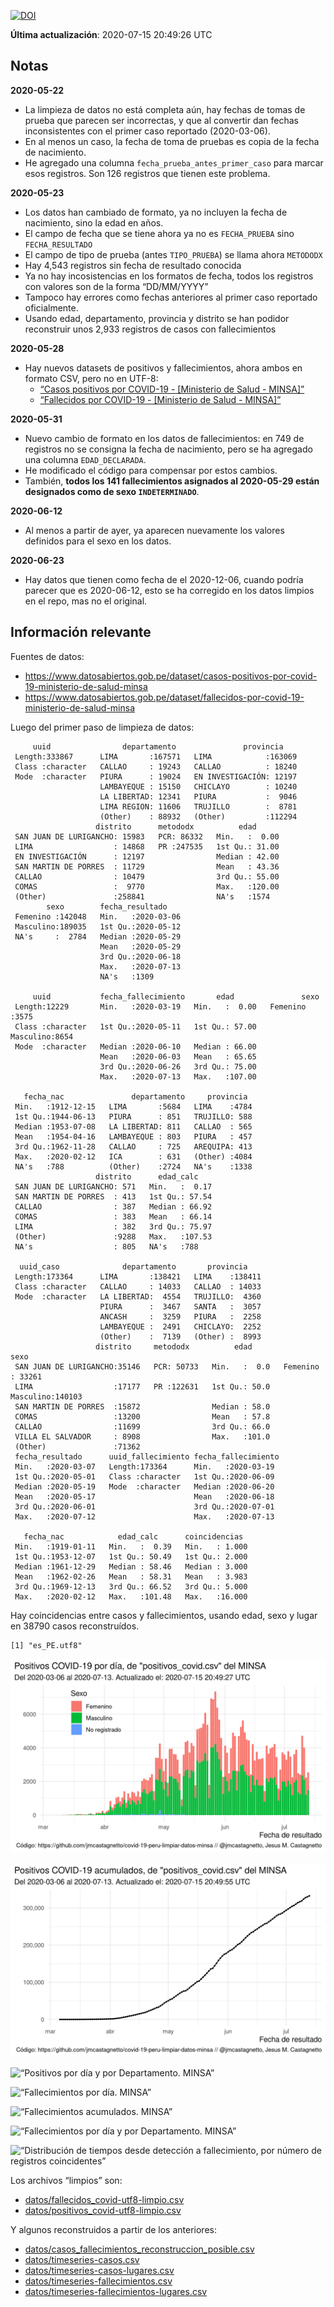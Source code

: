 [![DOI](https://zenodo.org/badge/266025854.svg)](https://zenodo.org/badge/latestdoi/266025854)

**Última actualización**: 2020-07-15 20:49:26 UTC

Notas
-----

**2020-05-22**

-   La limpieza de datos no está completa aún, hay fechas de tomas de
    prueba que parecen ser incorrectas, y que al convertir dan fechas
    inconsistentes con el primer caso reportado (2020-03-06).
-   En al menos un caso, la fecha de toma de pruebas es copia de la
    fecha de nacimiento.
-   He agregado una columna `fecha_prueba_antes_primer_caso` para marcar
    esos registros. Son 126 registros que tienen este problema.

**2020-05-23**

-   Los datos han cambiado de formato, ya no incluyen la fecha de
    nacimiento, sino la edad en años.
-   El campo de fecha que se tiene ahora ya no es `FECHA_PRUEBA` sino
    `FECHA_RESULTADO`
-   El campo de tipo de prueba (antes `TIPO_PRUEBA`) se llama ahora
    `METODODX`
-   Hay 4,543 registros sin fecha de resultado conocida
-   Ya no hay incosistencias en los formatos de fecha, todos los
    registros con valores son de la forma “DD/MM/YYYY”
-   Tampoco hay errores como fechas anteriores al primer caso reportado
    oficialmente.
-   Usando edad, departamento, provincia y distrito se han podidor
    reconstruir unos 2,933 registros de casos con fallecimientos

**2020-05-28**

-   Hay nuevos datasets de positivos y fallecimientos, ahora ambos en
    formato CSV, pero no en UTF-8:
    -   [“Casos positivos por COVID-19 - \[Ministerio de Salud -
        MINSA\]”](https://www.datosabiertos.gob.pe/dataset/casos-positivos-por-covid-19-ministerio-de-salud-minsa)
    -   [“Fallecidos por COVID-19 - \[Ministerio de Salud -
        MINSA\]”](https://www.datosabiertos.gob.pe/dataset/fallecidos-por-covid-19-ministerio-de-salud-minsa)

**2020-05-31**

-   Nuevo cambio de formato en los datos de fallecimientos: en 749 de
    registros no se consigna la fecha de nacimiento, pero se ha agregado
    una columna `EDAD_DECLARADA`.
-   He modificado el código para compensar por estos cambios.
-   También, **todos los 141 fallecimientos asignados al 2020-05-29
    están designados como de sexo `INDETERMINADO`**.

**2020-06-12**

-   Al menos a partir de ayer, ya aparecen nuevamente los valores
    definidos para el sexo en los datos.

**2020-06-23**

-   Hay datos que tienen como fecha de el 2020-12-06, cuando podría
    parecer que es 2020-06-12, esto se ha corregido en los datos limpios
    en el repo, mas no el original.

Información relevante
---------------------

Fuentes de datos:

-   <a href="https://www.datosabiertos.gob.pe/dataset/casos-positivos-por-covid-19-ministerio-de-salud-minsa" class="uri">https://www.datosabiertos.gob.pe/dataset/casos-positivos-por-covid-19-ministerio-de-salud-minsa</a>
-   <a href="https://www.datosabiertos.gob.pe/dataset/fallecidos-por-covid-19-ministerio-de-salud-minsa" class="uri">https://www.datosabiertos.gob.pe/dataset/fallecidos-por-covid-19-ministerio-de-salud-minsa</a>

Luego del primer paso de limpieza de datos:

         uuid                departamento               provincia     
     Length:333867      LIMA       :167571   LIMA            :163069  
     Class :character   CALLAO     : 19243   CALLAO          : 18240  
     Mode  :character   PIURA      : 19024   EN INVESTIGACIÓN: 12197  
                        LAMBAYEQUE : 15150   CHICLAYO        : 10240  
                        LA LIBERTAD: 12341   PIURA           :  9046  
                        LIMA REGION: 11606   TRUJILLO        :  8781  
                        (Other)    : 88932   (Other)         :112294  
                       distrito      metododx          edad       
     SAN JUAN DE LURIGANCHO: 15983   PCR: 86332   Min.   :  0.00  
     LIMA                  : 14868   PR :247535   1st Qu.: 31.00  
     EN INVESTIGACIÓN      : 12197                Median : 42.00  
     SAN MARTIN DE PORRES  : 11729                Mean   : 43.36  
     CALLAO                : 10479                3rd Qu.: 55.00  
     COMAS                 :  9770                Max.   :120.00  
     (Other)               :258841                NA's   :1574    
            sexo        fecha_resultado     
     Femenino :142048   Min.   :2020-03-06  
     Masculino:189035   1st Qu.:2020-05-12  
     NA's     :  2784   Median :2020-05-29  
                        Mean   :2020-05-29  
                        3rd Qu.:2020-06-18  
                        Max.   :2020-07-13  
                        NA's   :1309        

         uuid           fecha_fallecimiento       edad               sexo     
     Length:12229       Min.   :2020-03-19   Min.   :  0.00   Femenino :3575  
     Class :character   1st Qu.:2020-05-11   1st Qu.: 57.00   Masculino:8654  
     Mode  :character   Median :2020-06-10   Median : 66.00                   
                        Mean   :2020-06-03   Mean   : 65.65                   
                        3rd Qu.:2020-06-26   3rd Qu.: 75.00                   
                        Max.   :2020-07-13   Max.   :107.00                   
                                                                              
       fecha_nac               departamento     provincia   
     Min.   :1912-12-15   LIMA       :5684   LIMA    :4784  
     1st Qu.:1944-06-13   PIURA      : 851   TRUJILLO: 588  
     Median :1953-07-08   LA LIBERTAD: 811   CALLAO  : 565  
     Mean   :1954-04-16   LAMBAYEQUE : 803   PIURA   : 457  
     3rd Qu.:1962-11-28   CALLAO     : 725   AREQUIPA: 413  
     Max.   :2020-02-12   ICA        : 631   (Other) :4084  
     NA's   :788          (Other)    :2724   NA's    :1338  
                       distrito      edad_calc     
     SAN JUAN DE LURIGANCHO: 571   Min.   :  0.17  
     SAN MARTIN DE PORRES  : 413   1st Qu.: 57.54  
     CALLAO                : 387   Median : 66.92  
     COMAS                 : 383   Mean   : 66.14  
     LIMA                  : 382   3rd Qu.: 75.97  
     (Other)               :9288   Max.   :107.53  
     NA's                  : 805   NA's   :788     

      uuid_caso              departamento       provincia     
     Length:173364      LIMA       :138421   LIMA    :138411  
     Class :character   CALLAO     : 14033   CALLAO  : 14033  
     Mode  :character   LA LIBERTAD:  4554   TRUJILLO:  4360  
                        PIURA      :  3467   SANTA   :  3057  
                        ANCASH     :  3259   PIURA   :  2258  
                        LAMBAYEQUE :  2491   CHICLAYO:  2252  
                        (Other)    :  7139   (Other) :  8993  
                       distrito     metododx          edad              sexo       
     SAN JUAN DE LURIGANCHO:35146   PCR: 50733   Min.   :  0.0   Femenino : 33261  
     LIMA                  :17177   PR :122631   1st Qu.: 50.0   Masculino:140103  
     SAN MARTIN DE PORRES  :15872                Median : 58.0                     
     COMAS                 :13200                Mean   : 57.8                     
     CALLAO                :11699                3rd Qu.: 66.0                     
     VILLA EL SALVADOR     : 8908                Max.   :101.0                     
     (Other)               :71362                                                  
     fecha_resultado      uuid_fallecimiento fecha_fallecimiento 
     Min.   :2020-03-07   Length:173364      Min.   :2020-03-19  
     1st Qu.:2020-05-01   Class :character   1st Qu.:2020-06-09  
     Median :2020-05-19   Mode  :character   Median :2020-06-20  
     Mean   :2020-05-17                      Mean   :2020-06-18  
     3rd Qu.:2020-06-01                      3rd Qu.:2020-07-01  
     Max.   :2020-07-12                      Max.   :2020-07-13  
                                                                 
       fecha_nac            edad_calc      coincidencias   
     Min.   :1919-01-11   Min.   :  0.39   Min.   : 1.000  
     1st Qu.:1953-12-07   1st Qu.: 50.49   1st Qu.: 2.000  
     Median :1961-12-29   Median : 58.46   Median : 3.000  
     Mean   :1962-02-26   Mean   : 58.31   Mean   : 3.983  
     3rd Qu.:1969-12-13   3rd Qu.: 66.52   3rd Qu.: 5.000  
     Max.   :2020-02-12   Max.   :101.48   Max.   :16.000  
                                                           

Hay coincidencias entre casos y fallecimientos, usando edad, sexo y
lugar en 38790 casos reconstruídos.

    [1] "es_PE.utf8"

![“Positivos por día. MINSA”](plots/positivos-por-dia-minsa.png)

![“Positivos acumulados. MINSA”](plots/positivos-acumulados-minsa.png)

![“Positivos por día y por Departamento.
MINSA”](plots/positivos-diarios-por-departamento-minsa.png)

![“Fallecimientos por día.
MINSA”](plots/fallecimientos-por-dia-minsa.png)

![“Fallecimientos acumulados.
MINSA”](plots/fallecimientos-acumulados-minsa.png)

![“Fallecimientos por día y por Departamento.
MINSA”](plots/fallecimientos-diarios-por-departamento-minsa.png)

![“Distribución de tiempos desde detección a fallecimiento, por número
de registros
coincidentes”](plots/deteccion-fallecimiento-por-coincidentes.png)

Los archivos “limpios” son:

-   [datos/fallecidos\_covid-utf8-limpio.csv](datos/fallecidos_covid-utf8-limpio.csv)
-   [datos/positivos\_covid-utf8-limpio.csv](datos/positivos_covid-utf8-limpio.csv)

Y algunos reconstruidos a partir de los anteriores:

-   [datos/casos\_fallecimientos\_reconstruccion\_posible.csv](datos/casos_fallecimientos_reconstruccion_posible.csv)
-   [datos/timeseries-casos.csv](datos/timeseries-casos.csv)
-   [datos/timeseries-casos-lugares.csv](datos/timeseries-casos-lugares.csv)
-   [datos/timeseries-fallecimientos.csv](datos/timeseries-fallecimientos.csv)
-   [datos/timeseries-fallecimientos-lugares.csv](datos/timeseries-fallecimientos-lugares.csv)

